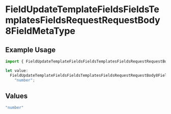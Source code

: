 # FieldUpdateTemplateFieldsFieldsTemplatesFieldsRequestRequestBody8FieldMetaType

## Example Usage

```typescript
import { FieldUpdateTemplateFieldsFieldsTemplatesFieldsRequestRequestBody8FieldMetaType } from "@documenso/sdk-typescript/models/operations";

let value:
  FieldUpdateTemplateFieldsFieldsTemplatesFieldsRequestRequestBody8FieldMetaType =
    "number";
```

## Values

```typescript
"number"
```